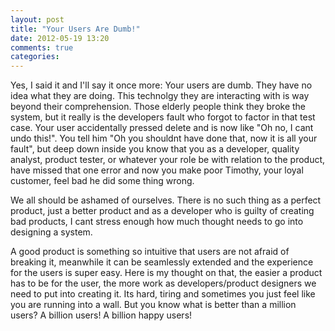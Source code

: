 ```yaml
---
layout: post
title: "Your Users Are Dumb!"
date: 2012-05-19 13:20
comments: true
categories: 
---
```

<p>Yes, I said it and I'll say it once more: Your users are dumb. They have no idea what they are doing. This technolgy they are interacting with is way beyond their comprehension. Those elderly people think they broke the system, but it really is the developers fault who forgot to factor in that test case. Your user accidentally pressed delete and is now like "Oh no, I cant undo this!". You tell him "Oh you shouldnt have done that, now it is all your fault", but deep down inside you know that you as a developer, quality analyst, product tester, or whatever your role be with relation to the product, have missed that one error and now you make poor Timothy, your loyal customer, feel bad he did some thing wrong.</p>
<p>We all should be ashamed of ourselves. There is no such thing as a perfect product, just a better product and as a developer who is guilty of creating bad products, I cant stress enough how much thought needs to go into designing a system.</p>
<p>A good product is something so intuitive that users are not afraid of breaking it, meanwhile it can be seamlessly extended and the experience for the users is super easy. Here is my thought on that, the easier a product has to be for the user, the more work as developers/product designers we need to put into creating it. Its hard, tiring and sometimes you just feel like you are running into a wall. But you know what is better than a million users? A billion users! A billion happy users!</p>
